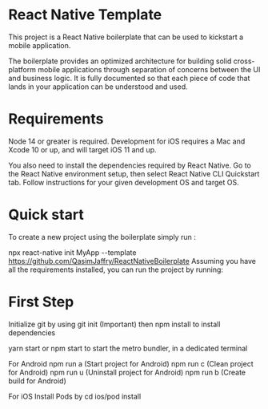 # React Native Template


This project is a React Native boilerplate that can be used to kickstart a mobile application.

The boilerplate provides an optimized architecture for building solid cross-platform mobile applications through separation of concerns between the UI and business logic. It is fully documented so that each piece of code that lands in your application can be understood and used.


# Requirements
Node 14 or greater is required. Development for iOS requires a Mac and Xcode 10 or up, and will target iOS 11 and up.

You also need to install the dependencies required by React Native.
Go to the React Native environment setup, then select React Native CLI Quickstart tab.
Follow instructions for your given development OS and target OS.

# Quick start
To create a new project using the boilerplate simply run :

npx react-native init MyApp --template https://github.com/QasimJaffry/ReactNativeBoilerplate
Assuming you have all the requirements installed, you can run the project by running:


# First Step
Initialize git by using git init (Important) then npm install to install dependencies

yarn start or npm start to start the metro bundler, in a dedicated terminal

For Android
npm run a (Start project for Android)
npm run c (Clean project for Android)
npm run u (Uninstall project for Android)
npm run b (Create build for Android)

For iOS
Install Pods by cd ios/pod install
